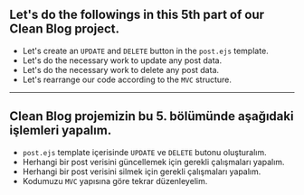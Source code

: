 ## Let's do the followings in this 5th part of our Clean Blog project.

- Let's create an `UPDATE` and `DELETE` button in the `post.ejs` template.
- Let's do the necessary work to update any post data.
- Let's do the necessary work to delete any post data.
- Let's rearrange our code according to the `MVC` structure.

<hr>

## Clean Blog projemizin bu 5. bölümünde aşağıdaki işlemleri yapalım.

- `post.ejs` template içerisinde `UPDATE` ve `DELETE` butonu oluşturalım.
- Herhangi bir post verisini güncellemek için gerekli çalışmaları yapalım.
- Herhangi bir post verisini silmek için gerekli çalışmaları yapalım.
- Kodumuzu `MVC` yapısına göre tekrar düzenleyelim.

